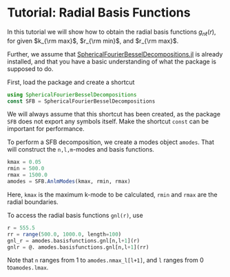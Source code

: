 # Tutorial: Radial Basis Functions

In this tutorial we will show how to obtain the radial basis functions
$g_{n\ell}(r)$, for given $k_{\rm max}$, $r_{\rm min}$, and $r_{\rm max}$.

Further, we assume that
[SphericalFourierBesselDecompositions.jl](https://github.com/hsgg/SphericalFourierBesselDecompositions.jl)
is already installed, and that you have a basic understanding of what the
package is supposed to do.

First, load the package and create a shortcut
```julia
using SphericalFourierBesselDecompositions
const SFB = SphericalFourierBesselDecompositions
```
We will always assume that this shortcut has been created, as the package `SFB`
does not export any symbols itself. Make the shortcut `const` can be important
for performance.

To perform a SFB decomposition, we create a modes object `amodes`. That will construct
the `n,l,m`-modes and basis functions.
```julia
kmax = 0.05
rmin = 500.0
rmax = 1500.0
amodes = SFB.AnlmModes(kmax, rmin, rmax)
```
Here, `kmax` is the maximum k-mode to be calculated, `rmin` and `rmax` are the
radial boundaries.

To access the radial basis functions `gnl(r)`, use
```julia
r = 555.5
rr = range(500.0, 1000.0, length=100)
gnl_r = amodes.basisfunctions.gnl[n,l+1](r)
gnlr = @. amodes.basisfunctions.gnl[n,l+1](rr)
```
Note that `n` ranges from 1 to `amodes.nmax_l[l+1]`, and `l` ranges from 0 to`amodes.lmax`.
